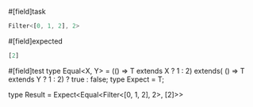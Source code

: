 #[field]task
```ts
Filter<[0, 1, 2], 2>
```

#[field]expected
```ts
[2]
```

#[field]test
type Equal<X, Y> = (<T>() => T extends X ? 1 : 2) extends(
    <T>() => T extends Y ? 1 : 2) ? true : false;
type Expect<T extends true> = T;

type Result = Expect<Equal<Filter<[0, 1, 2], 2>, [2]>>